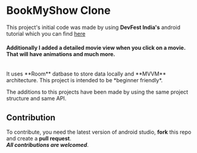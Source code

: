 # BookMyShow Clone
This project's initial code was made by using **DevFest India's** android tutorial which you can find <a href="https://www.youtube.com/watch?v=C8k9mdb9NE8&t=4498s"> here</a><br>

#### Additionally I added a detailed movie view when you click on a movie. That will have animations and much more.
<br>
It uses **Room** datbase to store data locally and **MVVM** architecture. This project is intended to be *beginner friendly*.

The additions to this projects have been made by using the same project structure and same API.

## Contribution 
To contribute, you need the latest version of android studio, **fork** this repo and create a **pull request**.<br> ***All contributions are welcomed***.
